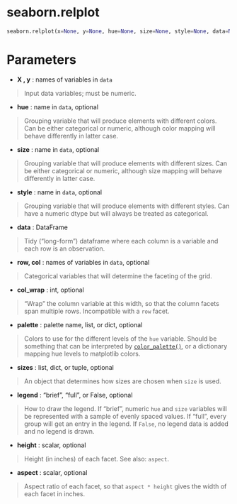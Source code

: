 # seaborn.relplot

```python
seaborn.relplot(x=None, y=None, hue=None, size=None, style=None, data=None, row=None, col=None, col_wrap=None, row_order=None, col_order=None, palette=None, hue_order=None, hue_norm=None, sizes=None, size_order=None, size_norm=None, markers=None, dashes=None, style_order=None, legend='brief', kind='scatter', height=5, aspect=1, facet_kws=None, **kwargs)
```



# Parameters

- **X , y** : names of variables in `data`

> Input data variables; must be numeric.

- **hue** :  name in `data`, optional

> Grouping variable that will produce elements with different colors. Can be either categorical or numeric, although color mapping will behave differently in latter case.

- **size** :  name in `data`, optional

> Grouping variable that will produce elements with different sizes. Can be either categorical or numeric, although size mapping will behave differently in latter case.

- **style** : name in `data`, optional

> Grouping variable that will produce elements with different styles. Can have a numeric dtype but will always be treated as categorical.

- **data** : DataFrame

> Tidy (“long-form”) dataframe where each column is a variable and each row is an observation.

- **row, col** : names of variables in `data`, optional

> Categorical variables that will determine the faceting of the grid.

- **col_wrap** : int, optional

> “Wrap” the column variable at this width, so that the column facets span multiple rows. Incompatible with a `row` facet.

- **palette** : palette name, list, or dict, optional

> Colors to use for the different levels of the `hue` variable. Should be something that can be interpreted by [`color_palette()`](https://seaborn.pydata.org/generated/seaborn.color_palette.html#seaborn.color_palette), or a dictionary mapping hue levels to matplotlib colors.

- **sizes** : list, dict, or tuple, optional

>  An object that determines how sizes are chosen when `size` is used.

- **legend** : “brief”, “full”, or False, optional

> How to draw the legend. If “brief”, numeric `hue` and `size` variables will be represented with a sample of evenly spaced values. If “full”, every group will get an entry in the legend. If `False`, no legend data is added and no legend is drawn.

- **height** : scalar, optional

> Height (in inches) of each facet. See also: `aspect`.

- **aspect** : scalar, optional

> Aspect ratio of each facet, so that `aspect * height` gives the width of each facet in inches.





















